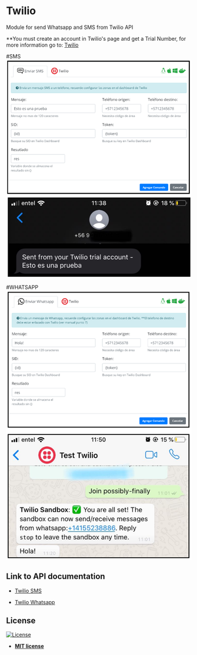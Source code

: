 # Twilio
Module for send Whatsapp and SMS from Twilio API

**You must create an account in Twilio's page and get a Trial Number, for more information go to: <a href="https://www.twilio.com/">Twilio</a>

#SMS
![alt text](https://raw.githubusercontent.com/rocketbot-cl/Twilio/master/example/twilio_sms.png)

#WHATSAPP
![alt text](https://raw.githubusercontent.com/rocketbot-cl/Twilio/master/example/twilio_whatsapp.png)


<h2>Link to API documentation</h2>
<p>
  <ul>
    <li>
      <a href="https://www.twilio.com/docs/sms/quickstart/python">
        Twilio SMS
      </a>
    </li>
  </ul> 
</p>
<p>
  <ul>
    <li>
      <a href="https://www.twilio.com/docs/sms/whatsapp/quickstart/python">
        Twilio Whatsapp
      </a>
    </li>
  </ul> 
</p>

<h2>License</h2>

<p><a href="http://badges.mit-license.org" rel="nofollow"><img src="https://camo.githubusercontent.com/107590fac8cbd65071396bb4d04040f76cde5bde/687474703a2f2f696d672e736869656c64732e696f2f3a6c6963656e73652d6d69742d626c75652e7376673f7374796c653d666c61742d737175617265" alt="License" data-canonical-src="http://img.shields.io/:license-mit-blue.svg?style=flat-square" style="max-width:100%;"></a></p>

<ul>
  <li><strong><a href="http://opensource.org/licenses/mit-license.php" rel="nofollow">MIT license</a></strong></li>
</ul>  

